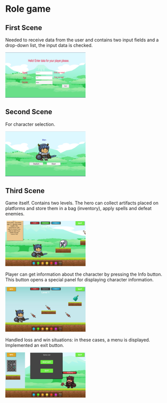 # Role game

## First Scene
Needed to receive data from the user and contains two input fields and a drop-down list, the input data is checked.

<img src="https://github.com/elizavetapavliv/role_game/blob/master/Screenshots/image1.png" width="50%" />

## Second Scene
For character selection.

<img src="https://github.com/elizavetapavliv/role_game/blob/master/Screenshots/image2.png" width="50%" />

## Third Scene

Game itself. Contains two levels. The hero can collect artifacts placed on platforms and store them in a bag (inventory), 
apply spells and defeat enemies. 

<img src="https://github.com/elizavetapavliv/role_game/blob/master/Screenshots/image4.jpeg" width="50%" />

Player can get information about the character by pressing the Info button. 
This button opens a special panel for displaying character information. 

<img src="https://github.com/elizavetapavliv/role_game/blob/master/Screenshots/image3.jpeg" width="50%" />

Handled loss and win situations: in these cases, a menu is displayed. Implemented an exit button.

<img src="https://github.com/elizavetapavliv/role_game/blob/master/Screenshots/image5.jpeg" width="50%" />


